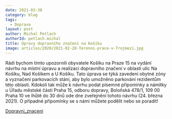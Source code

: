 ```yaml
---
date: 2021-03-30
category: blog
tags: 
  - Doprava
layout: post
author: Michal Petlach
authorId: petlach.michal
title: Úpravy dopravního značení na Košíku
image: articles/2020/2021-02-28-Terenni-prace-v-Trojmezi.jpg
---
```



Rádi bychom tímto upozornili obyvatele Košíku na Praze 15 na  vydání návrhu na místní úpravu a realizaci dopravního značení v oblasti ulic Na Košíku, Nad Košíkem a U Košíku. Tato úprava se týká zavedení obytné zóny a vyznačení parkovacích stání, aby bylo umožněno parkování rezidentům této oblasti.
Kdokoli tak může k návrhu podat písemné připomínky a námitky u Úřadu městské části Praha 15, odboru dopravy, Boloňská 478/1, 109 00 Praha 10 ve lhůtě do 30 dnů ode dne zveřejnění tohoto návrhu (24. března 2021). 
O případné připomínky se s námi můžete podělit nebo se poradit!

[Dopravni_znaceni](/assets/img/articles/2020/2021-03-Dopravni-znaceni-Kosik.pdf)
